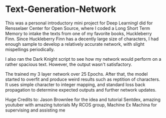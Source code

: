 # Text-Generation-Network

This was a personal introductory mini project for Deep LearningI did 
for Rensselaer Center for Open Source, where I coded a Long Short Term Memory 
to intake the texts from one of my favorite books, Huckleberry Finn. Since Huckleberry Finn
has a decently large size of characters, I had enough sample to develop
a relatively accurate network, with slight mispellings periodically. 

I also ran the Dark Knight script to see how my network would perform on a
rather spacious text. However, the output wasn't satisfactory.

The trained my 3 layer network over 25 Epochs. After that, the model started
to overfit and produce weird results such as reptition of characters. It uses
simple character to integer mapping, and standard loss back propagation to determine
expected outputs and further network updates.

Huge Credits to:
Jason Brownlee for the idea and tutorial
Sentdex, amazing youtuber with amazing tutorials
My RCOS group, Machine Ex Machina for supervising and assisting me
